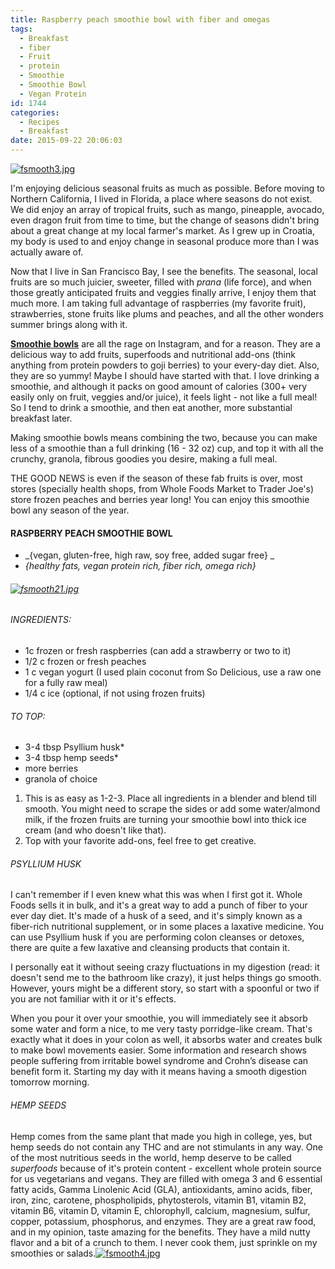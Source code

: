 ```yaml
---
title: Raspberry peach smoothie bowl with fiber and omegas
tags:
  - Breakfast
  - fiber
  - Fruit
  - protein
  - Smoothie
  - Smoothie Bowl
  - Vegan Protein
id: 1744
categories:
  - Recipes
  - Breakfast
date: 2015-09-22 20:06:03
---
```


[![fsmooth3.jpg](http://girlintheraw.com/wp-content/uploads/2015/09/fsmooth3-960x963.jpg)](http://girlintheraw.com/wp-content/uploads/2015/09/fsmooth3.jpg)

I'm enjoying delicious seasonal fruits as much as possible. Before moving to Northern California, I lived in Florida, a place where seasons do not exist. We did enjoy an array of tropical fruits, such as mango, pineapple, avocado, even dragon fruit from time to time, but the change of seasons didn't bring about a great change at my local farmer's market. As I grew up in Croatia, my body is used to and enjoy change in seasonal produce more than I was actually aware of.

Now that I live in San Francisco Bay, I see the benefits. The seasonal, local fruits are so much juicier, sweeter, filled with _prana_ (life force), and when those greatly anticipated fruits and veggies finally arrive, I enjoy them that much more. I am taking full advantage of raspberries (my favorite fruit), strawberries, stone fruits like plums and peaches, and all the other wonders summer brings along with it.

<span style="text-decoration: underline;">**Smoothie bowls**</span> are all the rage on Instagram, and for a reason. They are a delicious way to add fruits, superfoods and nutritional add-ons (think anything from protein powders to goji berries) to your every-day diet. Also, they are so yummy! Maybe I should have started with that. I love drinking a smoothie, and although it packs on good amount of calories (300+ very easily only on fruit, veggies and/or juice), it feels light - not like a full meal! So I tend to drink a smoothie, and then eat another, more substantial breakfast later.

Making smoothie bowls means combining the two, because you can make less of a smoothie than a full drinking (16 - 32 oz) cup, and top it with all the crunchy, granola, fibrous goodies you desire, making a full meal.

THE GOOD NEWS is even if the season of these fab fruits is over, most stores (specially health shops, from Whole Foods Market to Trader Joe's) store frozen peaches and berries year long! You can enjoy this smoothie bowl any season of the year.

#### RASPBERRY PEACH SMOOTHIE BOWL

*   _{vegan, gluten-free, high raw, soy free, added sugar free} _
*   _{healthy fats, vegan protein rich, fiber rich, omega rich}_

###### [![fsmooth21.jpg](http://girlintheraw.com/wp-content/uploads/2015/09/fsmooth21-960x411.jpg)](http://girlintheraw.com/wp-content/uploads/2015/09/fsmooth21.jpg)

###### INGREDIENTS:

*   1c frozen or fresh raspberries (can add a strawberry or two to it)
*   1/2 c frozen or fresh peaches
*   1 c vegan yogurt (I used plain coconut from So Delicious, use a raw one for a fully raw meal)
*   1/4 c ice (optional, if not using frozen fruits)

###### TO TOP:

*   3-4 tbsp Psyllium husk*
*   3-4 tbsp hemp seeds*
*   more berries
*   granola of choice

1.  This is as easy as 1-2-3\. Place all ingredients in a blender and blend till smooth. You might need to scrape the sides or add some water/almond milk, if the frozen fruits are turning your smoothie bowl into thick ice cream (and who doesn't like that).
2.  Top with your favorite add-ons, feel free to get creative.

###### PSYLLIUM HUSK

I can't remember if I even knew what this was when I first got it. Whole Foods sells it in bulk, and it's a great way to add a punch of fiber to your ever day diet. It's made of a husk of a seed, and it's simply known as a fiber-rich nutritional supplement, or in some places a laxative medicine. You can use Psyllium husk if you are performing colon cleanses or detoxes, there are quite a few laxative and cleansing products that contain it.

I personally eat it without seeing crazy fluctuations in my digestion (read: it doesn't send me to the bathroom like crazy), it just helps things go smooth. However, yours might be a different story, so start with a spoonful or two if you are not familiar with it or it's effects.

When you pour it over your smoothie, you will immediately see it absorb some water and form a nice, to me very tasty porridge-like cream. That's exactly what it does in your colon as well, it absorbs water and creates bulk to make bowl movements easier. Some information and research shows people suffering from irritable bowel syndrome and Crohn’s disease can benefit form it. Starting my day with it means having a smooth digestion tomorrow morning.

###### HEMP SEEDS

Hemp comes from the same plant that made you high in college, yes, but hemp seeds do not contain any THC and are not stimulants in any way. One of the most nutritious seeds in the world, hemp deserve to be called _superfoods_ because of it's protein content - excellent whole protein source for us vegetarians and vegans. They are filled with omega 3 and 6 essential fatty acids, Gamma Linolenic Acid (GLA), antioxidants, amino acids, fiber, iron, zinc, carotene, phospholipids, phytosterols, vitamin B1, vitamin B2, vitamin B6, vitamin D, vitamin E, chlorophyll, calcium, magnesium, sulfur, copper, potassium, phosphorus, and enzymes. They are a great raw food, and in my opinion, taste amazing for the benefits. They have a mild nutty flavor and a bit of a crunch to them. I never cook them, just sprinkle on my smoothies or salads.[![fsmooth4.jpg](http://girlintheraw.com/wp-content/uploads/2015/09/fsmooth4-960x960.jpg)](http://girlintheraw.com/wp-content/uploads/2015/09/fsmooth4.jpg)
